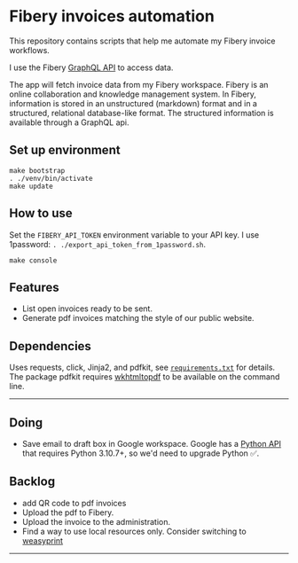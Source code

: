 # Fibery invoices automation

This repository contains scripts that help me automate my Fibery invoice workflows.

I use the Fibery [GraphQL API] to access data.

The app will fetch invoice data from my Fibery workspace. Fibery is an online collaboration and knowledge management system. In Fibery, information is stored in an unstructured (markdown) format and in a structured, relational database-like format. The structured information is available through a GraphQL api.

## Set up environment

```
make bootstrap
. ./venv/bin/activate
make update
```

## How to use

Set the `FIBERY_API_TOKEN` environment variable to your API key.
I use 1password: `. ./export_api_token_from_1password.sh`.

```
make console
```

## Features

* List open invoices ready to be sent.
* Generate pdf invoices matching the style of our public website.

## Dependencies

Uses requests,
click,
Jinja2, and
pdfkit,
see [`requirements.txt`](requirements.txt) for details.
The package pdfkit requires [wkhtmltopdf] to be available on the command line.

---

## Doing

* Save email to draft box in Google workspace.
  Google has a [Python API] that requires Python 3.10.7+, so we'd need to upgrade Python ✅.

## Backlog

* add QR code to pdf invoices
* Upload the pdf to Fibery.
* Upload the invoice to the administration.
* Find a way to use local resources only. Consider switching to [weasyprint]

---

[GraphQL API]: https://api.fibery.io/graphql.html#graphql-api-overview
[Python API]: https://developers.google.com/gmail/api/quickstart/python
[wkhtmltopdf]: https://wkhtmltopdf.org/
[weasyprint]: https://doc.courtbouillon.org/weasyprint/stable/api_reference.html#python-api